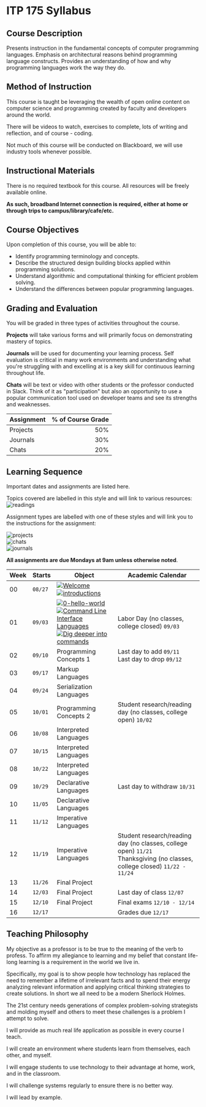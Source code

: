 # ITP 175 Syllabus

## Course Description

Presents instruction in the fundamental concepts of computer programming languages. Emphasis on architectural reasons behind programming language constructs. Provides an understanding of how and why programming languages work the way they do.

## Method of Instruction

This course is taught be leveraging the wealth of open online content on computer science and programming created by faculty and developers around the world.

There will be videos to watch, exercises to complete, lots of writing and reflection, and of course - coding.

Not much of this course will be conducted on Blackboard, we will use industry tools whenever possible.

## Instructional Materials

There is no required textbook for this course. All resources will be freely available online.

**As such, broadband Internet connection is required, either at home or through trips to campus/library/cafe/etc.**

## Course Objectives

Upon completion of this course, you will be able to:

* Identify programming terminology and concepts.
* Describe the structured design building blocks applied within programming solutions.
* Understand algorithmic and computational thinking for efficient problem solving.
* Understand the differences between popular programming languages.

## Grading and Evaluation

You will be graded in three types of activities throughout the course.

**Projects** will take various forms and will primarily focus on demonstrating mastery of topics.

**Journals** will be used for documenting your learning process. Self evaluation is critical in many work environments and understanding what you're struggling with and excelling at is a key skill for continuous learning throughout life.

**Chats** will be text or video with other students or the professor conducted in Slack. Think of it as "participation" but also an opportunity to use a popular communication tool used on developer teams and see its strengths and weaknesses.

|Assignment |  % of Course Grade |
|:----------|-------------------:|
| Projects  |                50% |
| Journals  |                30% |
| Chats     |                20% |

## Learning Sequence

Important dates and assignments are listed here.

Topics covered are labelled in this style and will link to various resources: ![readings](https://img.shields.io/badge/:-Content_Topic-333.svg?logo=read-the-docs&logoColor=white&style=for-the-badge)

Assignment types are labelled with one of these styles and will link you to the instructions for the assignment:

![projects](https://img.shields.io/badge/:_Point_Value-projects-brightgreen.svg?logo=github&logoColor=white&style=for-the-badge)  
![chats](https://img.shields.io/badge/:_Point_Value-Slack_Chats-orange.svg?style=for-the-badge&logo=slack)  
![journals](https://img.shields.io/badge/:_Point_Value-Journals-blue.svg?logo=github&logoColor=white&style=for-the-badge)

**All assignments are due Mondays at 9am unless otherwise noted**.

| Week | Starts | Object | Academic Calendar |
|------|--------|--------|-------------------|
|00|`08/27`| [![Welcome](https://img.shields.io/badge/:-Welcome-333.svg?logo=read-the-docs&logoColor=white&style=for-the-badge)](welcome)<br />[![introductions](https://img.shields.io/badge/:_10-Introductions-orange.svg?logo=slack&style=for-the-badge)](chats/0-introductions)| |
|01|`09/03`|[![0-hello-world](https://img.shields.io/badge/:_20-0--hello--world-blue.svg?logo=github&logoColor=white&style=for-the-badge)][1]<br />[![Command Line Interface Languages](https://img.shields.io/badge/:-Command_Line_Interfaces-333.svg?logo=read-the-docs&logoColor=white&style=for-the-badge)](cli-languages)<br />[![Dig deeper into commands](https://img.shields.io/badge/:_10-Digging_deeper_into_commands-orange.svg?logo=slack&style=for-the-badge)](chats/1-commands) |Labor Day (no classes, college closed) `09/03` |
|02|`09/10`| Programming Concepts 1 | Last day to add `09/11`<br />Last day to drop `09/12`|
|03|`09/17`| Markup Languages ||
|04|`09/24`| Serialization Languages ||
|05|`10/01`| Programming Concepts 2 |Student research/reading day (no classes, college open) `10/02`|
|06|`10/08`| Interpreted Languages ||
|07|`10/15`| Interpreted Languages ||
|08|`10/22`| Interpreted Languages ||
|09|`10/29`| Declarative Languages |Last day to withdraw `10/31` |
|10|`11/05`| Declarative Languages||
|11|`11/12`| Imperative Languages||
|12|`11/19`| Imperative Languages|Student research/reading day (no classes, college open) `11/21`<br />Thanksgiving (no classes, college closed) `11/22 - 11/24`|
|13|`11/26`| Final Project ||
|14|`12/03`| Final Project |Last day of class `12/07` |
|15|`12/10`| Final Project |Final exams `12/10 - 12/14` |
|16|`12/17`| |Grades due `12/17` |

## Teaching Philosophy

My objective as a professor is to be true to the meaning of the verb to profess. To affirm my allegiance to learning and my belief that constant life-long learning is a requirement in the world we live in.

Specifically, my goal is to show people how technology has replaced the need to remember a lifetime of irrelevant facts and to spend their energy analyzing relevant information and applying critical thinking strategies to create solutions. In short we all need to be a modern Sherlock Holmes.

The 21st century needs generations of complex problem-solving strategists and molding myself and others to meet these challenges is a problem I attempt to solve.

I will provide as much real life application as possible in every course I teach.

I will create an environment where students learn from themselves, each other, and myself.

I will engage students to use technology to their advantage at home, work, and in the classroom.

I will challenge systems regularly to ensure there is no better way.

I will lead by example.


[//]: # (References)
[1]: https://github.com/ITP-175-FA18/0-hello-world#0-hello-world-journal-instructions